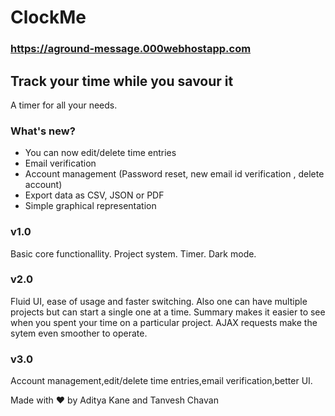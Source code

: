 # ClockMe
### https://aground-message.000webhostapp.com

## Track your time while you savour it

A timer for all your needs.

### What's new?

* You can now edit/delete time entries
* Email verification
* Account management (Password reset, new email id verification , delete account)
* Export data as CSV, JSON or PDF
* Simple graphical representation


### v1.0
Basic core functionallity. Project system. Timer. Dark mode.

### v2.0
Fluid UI, ease of usage and faster switching. Also one can have multiple projects but can start a single one at a time.
Summary makes it easier to see when you spent your time on a particular project. AJAX requests make the sytem even smoother to operate.

### v3.0
Account management,edit/delete time entries,email verification,better UI.

Made with :heart: by Aditya Kane and Tanvesh Chavan

